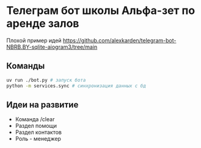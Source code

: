 # Телеграм бот школы Альфа-зет по аренде залов

Плохой пример идей https://github.com/alexkarden/telegram-bot-NBRB.BY-sqlite-aiogram3/tree/main

## Команды
```bash
uv run ./bot.py # запуск бота
python -m services.sync # синхронизация данных с бд
```

## Идеи на развитие
- Команда /clear
- Раздел помощи
- Раздел контактов
- Роль - менеджер